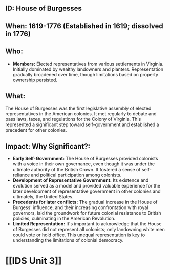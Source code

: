## ID: House of Burgesses

## When: 1619-1776 (Established in 1619; dissolved in 1776)

## Who:
* **Members:** Elected representatives from various settlements in Virginia.  Initially dominated by wealthy landowners and planters.  Representation gradually broadened over time, though limitations based on property ownership persisted.

## What:
The House of Burgesses was the first legislative assembly of elected representatives in the American colonies. It met regularly to debate and pass laws, taxes, and regulations for the Colony of Virginia. This represented a significant step toward self-government and established a precedent for other colonies.

## Impact: Why Significant?:
* **Early Self-Government:** The House of Burgesses provided colonists with a voice in their own governance, even though it was under the ultimate authority of the British Crown.  It fostered a sense of self-reliance and political participation among colonists.
* **Development of Representative Government:** Its existence and evolution served as a model and provided valuable experience for the later development of representative government in other colonies and ultimately, the United States.
* **Precedents for later conflicts:**  The gradual increase in the House of Burgess' influence, and their increasing confrontation with royal governors, laid the groundwork for future colonial resistance to British policies, culminating in the American Revolution.
* **Limited Representation:** It's important to acknowledge that the House of Burgesses did not represent all colonists; only landowning white men could vote or hold office. This unequal representation is key to understanding the limitations of colonial democracy.

# [[IDS Unit 3]]
